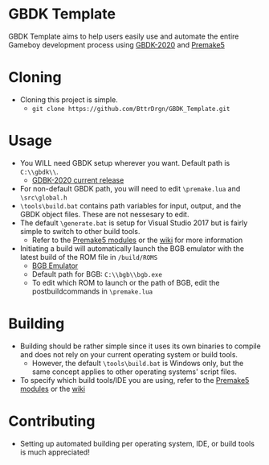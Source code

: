 # GBDK Template
GBDK Template aims to help users easily use and automate the entire Gameboy development process using [GBDK-2020](https://github.com/Zal0/gbdk-2020) and [Premake5](https://premake.github.io/)

# Cloning
- Cloning this project is simple.
  - `git clone https://github.com/BttrDrgn/GBDK_Template.git` 

# Usage
- You WILL need GBDK setup wherever you want. Default path is `C:\\gbdk\\`.
  - [GDBK-2020 current release](https://github.com/Zal0/gbdk-2020/releases/)
- For non-default GBDK path, you will need to edit `\premake.lua` and `\src\global.h`
- `\tools\build.bat` contains path variables for input, output, and the GBDK object files. These are not nessesary to edit.
- The default `\generate.bat` is setup for Visual Studio 2017 but is fairly simple to switch to other build tools.
  - Refer to the [Premake5 modules](https://github.com/premake/premake-core/tree/master/modules) or the [wiki](https://github.com/premake/premake-core/wiki) for more information
- Initiating a build will automatically launch the BGB emulator with the latest build of the ROM file in `/build/ROMS`
  - [BGB Emulator](https://bgb.bircd.org/)
  - Default path for BGB: `C:\\bgb\\bgb.exe`
  - To edit which ROM to launch or the path of BGB, edit the postbuildcommands in `\premake.lua`

# Building
- Building should be rather simple since it uses its own binaries to compile and does not rely on your current operating system or build tools.
  - However, the default `\tools\build.bat` is Windows only, but the same concept applies to other operating systems' script files.
- To specify which build tools/IDE you are using, refer to the [Premake5 modules](https://github.com/premake/premake-core/tree/master/modules) or the [wiki](https://github.com/premake/premake-core/wiki)

# Contributing
- Setting up automated building per operating system, IDE, or build tools is much appreciated!
